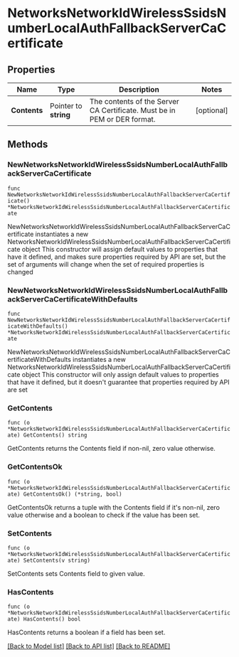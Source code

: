 # NetworksNetworkIdWirelessSsidsNumberLocalAuthFallbackServerCaCertificate

## Properties

Name | Type | Description | Notes
------------ | ------------- | ------------- | -------------
**Contents** | Pointer to **string** | The contents of the Server CA Certificate. Must be in PEM or DER format. | [optional] 

## Methods

### NewNetworksNetworkIdWirelessSsidsNumberLocalAuthFallbackServerCaCertificate

`func NewNetworksNetworkIdWirelessSsidsNumberLocalAuthFallbackServerCaCertificate() *NetworksNetworkIdWirelessSsidsNumberLocalAuthFallbackServerCaCertificate`

NewNetworksNetworkIdWirelessSsidsNumberLocalAuthFallbackServerCaCertificate instantiates a new NetworksNetworkIdWirelessSsidsNumberLocalAuthFallbackServerCaCertificate object
This constructor will assign default values to properties that have it defined,
and makes sure properties required by API are set, but the set of arguments
will change when the set of required properties is changed

### NewNetworksNetworkIdWirelessSsidsNumberLocalAuthFallbackServerCaCertificateWithDefaults

`func NewNetworksNetworkIdWirelessSsidsNumberLocalAuthFallbackServerCaCertificateWithDefaults() *NetworksNetworkIdWirelessSsidsNumberLocalAuthFallbackServerCaCertificate`

NewNetworksNetworkIdWirelessSsidsNumberLocalAuthFallbackServerCaCertificateWithDefaults instantiates a new NetworksNetworkIdWirelessSsidsNumberLocalAuthFallbackServerCaCertificate object
This constructor will only assign default values to properties that have it defined,
but it doesn't guarantee that properties required by API are set

### GetContents

`func (o *NetworksNetworkIdWirelessSsidsNumberLocalAuthFallbackServerCaCertificate) GetContents() string`

GetContents returns the Contents field if non-nil, zero value otherwise.

### GetContentsOk

`func (o *NetworksNetworkIdWirelessSsidsNumberLocalAuthFallbackServerCaCertificate) GetContentsOk() (*string, bool)`

GetContentsOk returns a tuple with the Contents field if it's non-nil, zero value otherwise
and a boolean to check if the value has been set.

### SetContents

`func (o *NetworksNetworkIdWirelessSsidsNumberLocalAuthFallbackServerCaCertificate) SetContents(v string)`

SetContents sets Contents field to given value.

### HasContents

`func (o *NetworksNetworkIdWirelessSsidsNumberLocalAuthFallbackServerCaCertificate) HasContents() bool`

HasContents returns a boolean if a field has been set.


[[Back to Model list]](../README.md#documentation-for-models) [[Back to API list]](../README.md#documentation-for-api-endpoints) [[Back to README]](../README.md)



